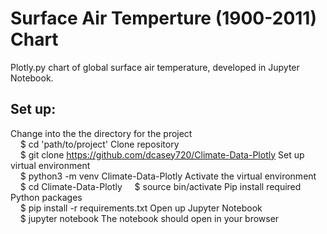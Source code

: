 Surface Air Temperture (1900-2011) Chart
=========================================================
Plotly.py chart of global surface air temperature, developed in Jupyter Notebook.


Set up:
-------------
Change into the the directory for the project  
&nbsp;&nbsp;&nbsp;&nbsp;$ cd 'path/to/project'
Clone repository  
&nbsp;&nbsp;&nbsp;&nbsp;$ git clone https://github.com/dcasey720/Climate-Data-Plotly
Set up virtual environment  
&nbsp;&nbsp;&nbsp;&nbsp;$ python3 -m venv Climate-Data-Plotly
Activate the virtual environment  
&nbsp;&nbsp;&nbsp;&nbsp;$ cd Climate-Data-Plotly
&nbsp;&nbsp;&nbsp;&nbsp;$ source bin/activate
Pip install required Python packages  
&nbsp;&nbsp;&nbsp;&nbsp;$ pip install -r requirements.txt
Open up Jupyter Notebook  
&nbsp;&nbsp;&nbsp;&nbsp;$ jupyter notebook
The notebook should open in your browser
